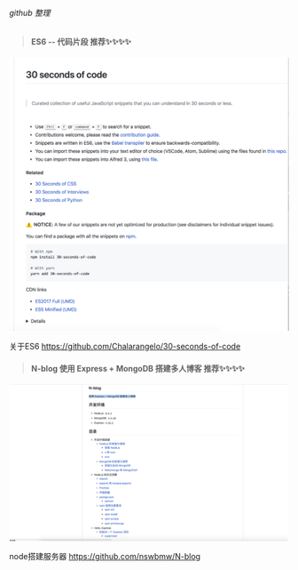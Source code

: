 ###### github 整理

>  ####  ES6  --  代码片段  推荐✨✨✨✨ 

  ![logo](../img/es6.png ':size=700')

  关于ES6 
  https://github.com/Chalarangelo/30-seconds-of-code

>  ####  N-blog  使用 Express + MongoDB 搭建多人博客  推荐✨✨✨✨ 

  ![logo](../img/N-blog.png ':size=700')

  node搭建服务器
  https://github.com/nswbmw/N-blog